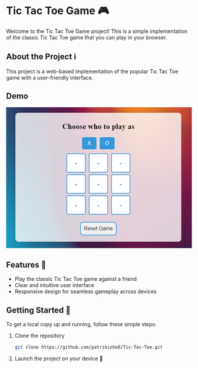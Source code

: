 # Tic Tac Toe Game 🎮

Welcome to the Tic Tac Toe Game project! This is a simple implementation of the classic Tic Tac Toe game that you can play in your browser.

## About the Project ℹ️

This project is a web-based implementation of the popular Tic Tac Toe game with a user-friendly interface.

## Demo

<img src="demo.PNG">


## Features 🚀

- Play the classic Tic Tac Toe game against a friend
- Clear and intuitive user interface
- Responsive design for seamless gameplay across devices

## Getting Started 🚦

To get a local copy up and running, follow these simple steps:

1. Clone the repository
   ```sh
   git clone https://github.com/patrikinho0/Tic-Tac-Toe.git
2. Launch the project on your device 🚀
